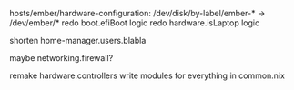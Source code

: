 hosts/ember/hardware-configuration: /dev/disk/by-label/ember-* -> /dev/ember/*
redo boot.efiBoot logic
redo hardware.isLaptop logic

shorten home-manager.users.blabla

maybe networking.firewall?

remake hardware.controllers
write modules for everything in common.nix

